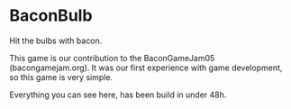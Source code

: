 BaconBulb
=========

Hit the bulbs with bacon.

This game is our contribution to the BaconGameJam05 (bacongamejam.org). It was our first experience with game development, so this game is very simple.

Everything you can see here, has been build in under 48h.
